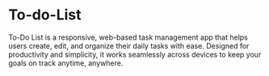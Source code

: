 # To-do-List
To-Do List is a responsive, web-based task management app that helps users create, edit, and organize their daily tasks with ease. Designed for productivity and simplicity, it works seamlessly across devices to keep your goals on track anytime, anywhere.
